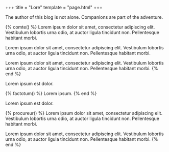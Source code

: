 +++
title = "Lore"
template = "page.html"
+++

The author of this blog is not alone. Companions are part of the adventure.

{% comte() %}
  Lorem ipsum dolor sit amet, consectetur adipiscing elit. Vestibulum lobortis
urna odio, at auctor ligula tincidunt non. Pellentesque habitant morbi.

  Lorem ipsum dolor sit amet, consectetur adipiscing elit. Vestibulum lobortis
urna odio, at auctor ligula tincidunt non. Pellentesque habitant morbi.

  Lorem ipsum dolor sit amet, consectetur adipiscing elit. Vestibulum lobortis
urna odio, at auctor ligula tincidunt non. Pellentesque habitant morbi.
{% end %}

Lorem ipsum est dolor.

{% factotum() %}
  Lorem ipsum.
{% end %}

Lorem ipsum est dolor.

{% procureur() %}
  Lorem ipsum dolor sit amet, consectetur adipiscing elit. Vestibulum lobortis
urna odio, at auctor ligula tincidunt non. Pellentesque habitant morbi.

  Lorem ipsum dolor sit amet, consectetur adipiscing elit. Vestibulum lobortis
urna odio, at auctor ligula tincidunt non. Pellentesque habitant morbi.
{% end %}
